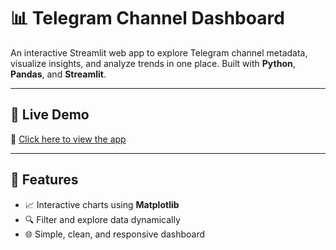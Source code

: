 # 📊 Telegram Channel Dashboard

An interactive Streamlit web app to explore Telegram channel metadata, visualize insights, and analyze trends in one place. Built with **Python**, **Pandas**, and **Streamlit**.

---

## 🚀 Live Demo
🔗 [Click here to view the app](https://telegramchanneldashboard.streamlit.app)

---
## 📌 Features
- 📈 Interactive charts using **Matplotlib**
- 🔍 Filter and explore data dynamically
- 🌐 Simple, clean, and responsive dashboard
